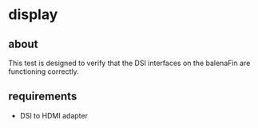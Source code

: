 # display

## about

This test is designed to verify that the DSI interfaces on the balenaFin are functioning correctly.

## requirements

- DSI to HDMI adapter
